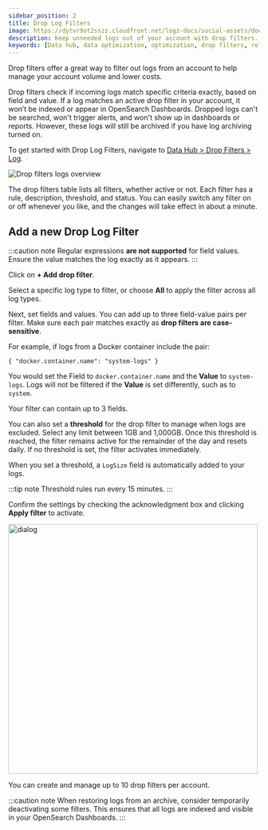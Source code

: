 ```yaml
---
sidebar_position: 2
title: Drop Log Filters
image: https://dytvr9ot2sszz.cloudfront.net/logz-docs/social-assets/docs-social.jpg
description: Keep unneeded logs out of your account with drop filters.
keywords: [Data hub, data optimization, optimization, drop filters, rollups, metrics, recommendations]
---
```



Drop filters offer a great way to filter out logs from an account to help manage your account volume and lower costs.

Drop filters check if incoming logs match specific criteria exactly, based on field and value. If a log matches an active drop filter in your account, it won’t be indexed or appear in OpenSearch Dashboards. Dropped logs can't be searched, won't trigger alerts, and won't show up in dashboards or reports. However, these logs will still be archived if you have log archiving turned on.

To get started with Drop Log Filters, navigate to [Data Hub > Drop Filters > Log](https://app.logz.io/#/dashboard/tools/logs-drop-filters).

![Drop filters logs overview](https://dytvr9ot2sszz.cloudfront.net/logz-docs/drop-filters/drop-filters-dec24.png)

The drop filters table lists all filters, whether active or not. Each filter has a rule, description, threshold, and status. You can easily switch any filter on or off whenever you like, and the changes will take effect in about a minute.

## Add a new Drop Log Filter

:::caution note
Regular expressions **are not supported** for field values. Ensure the value matches the log exactly as it appears.
:::


Click on **+ Add drop filter**.

Select a specific log type to filter, or choose **All** to apply the filter across all log types.

Next, set fields and values. You can add up to three field-value pairs per filter. Make sure each pair matches exactly as **drop filters are case-sensitive**.

For example, if logs from a Docker container include the pair:


`{ "docker.container.name": "system-logs" }`


You would set the Field to `docker.container.name` and the **Value** to `system-logs`. Logs will not be filtered if the **Value** is set differently, such as to `system`.

Your filter can contain up to 3 fields.

You can also set a **threshold** for the drop filter to manage when logs are excluded. Select any limit between 1GB and 1,000GB. Once this threshold is reached, the filter remains active for the remainder of the day and resets daily. If no threshold is set, the filter activates immediately.

When you set a threshold, a `LogSize` field is automatically added to your logs.

:::tip note
Threshold rules run every 15 minutes.
:::

Confirm the settings by checking the acknowledgment box and clicking **Apply filter** to activate.

<img src="https://dytvr9ot2sszz.cloudfront.net/logz-docs/drop-filters/drop-filter-dialog-may2.png" alt="dialog" width="500"/>


You can create and manage up to 10 drop filters per account.

:::caution note
When restoring logs from an archive, consider temporarily deactivating some filters. This ensures that all logs are indexed and visible in your OpenSearch Dashboards.
:::